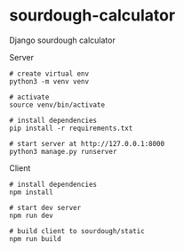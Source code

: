 # sourdough-calculator
Django sourdough calculator

Server
```
# create virtual env
python3 -m venv venv

# activate
source venv/bin/activate

# install dependencies
pip install -r requirements.txt

# start server at http://127.0.0.1:8000
python3 manage.py runserver
```

Client
```
# install dependencies
npm install

# start dev server
npm run dev

# build client to sourdough/static
npm run build
```
